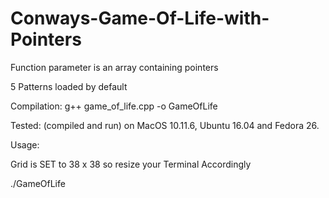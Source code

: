 # Conways-Game-Of-Life-with-Pointers
Function parameter is an array containing pointers

5 Patterns loaded by default  

Compilation:
g++ game_of_life.cpp -o GameOfLife

Tested: (compiled and run) on MacOS 10.11.6, Ubuntu 16.04 and Fedora 26.

Usage:

  Grid is SET to 38 x 38 so resize your Terminal Accordingly 

  ./GameOfLife
